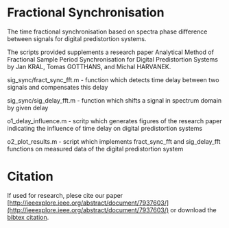 # Fractional Synchronisation

The time fractional synchronisation based on spectra phase difference
between signals for digital predistortion systems.

The scripts provided supplements a research paper Analytical Method of
Fractional Sample Period Synchronisation for Digital Predistortion
Systems by Jan KRAL, Tomas GOTTHANS, and Michal HARVANEK.

sig_sync/fract_sync_fft.m - function which detects time delay between
  two signals and compensates this delay

sig_sync/sig_delay_fft.m  - function which shifts a signal in spectrum
  domain by given delay

o1_delay_influence.m - scritp which generates figures of the
  research paper indicating the influence of time delay on digital
  predistortion systems

o2_plot_results.m - script which implements fract_sync_fft and
  sig_delay_fft functions on measured data of the digital
  predistortion system

# Citation
If used for research, plese cite our paper
[http://ieeexplore.ieee.org/abstract/document/7937603/](http://ieeexplore.ieee.org/abstract/document/7937603/)
or download the [bibtex citation](citation.bib).
